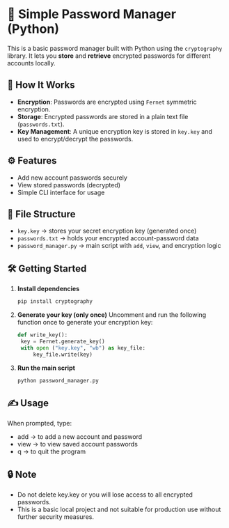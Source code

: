 # 🔐 Simple Password Manager (Python)

This is a basic password manager built with Python using the `cryptography` library. It lets you **store** and **retrieve** encrypted passwords for different accounts locally.

## 🧠 How It Works

- **Encryption**: Passwords are encrypted using `Fernet` symmetric encryption.
- **Storage**: Encrypted passwords are stored in a plain text file (`passwords.txt`).
- **Key Management**: A unique encryption key is stored in `key.key` and used to encrypt/decrypt the passwords.

## ⚙️ Features

- Add new account passwords securely
- View stored passwords (decrypted)
- Simple CLI interface for usage

## 📂 File Structure

- `key.key` → stores your secret encryption key (generated once)
- `passwords.txt` → holds your encrypted account-password data
- `password_manager.py` → main script with `add`, `view`, and encryption logic

## 🛠️ Getting Started

1. **Install dependencies**
   ```bash
   pip install cryptography
   ```
2. **Generate your key (only once)**
   Uncomment and run the following function once to generate your encryption key:
   ```python
   def write_key():
    key = Fernet.generate_key()
    with open ("key.key", "wb") as key_file:
        key_file.write(key)
   ```
3. **Run the main script**
   ```bash
   python password_manager.py
   ```

## ✍️ Usage
When prompted, type:
- add → to add a new account and password
- view → to view saved account passwords
- q → to quit the program

## 🔒 Note
- Do not delete key.key or you will lose access to all encrypted passwords.
- This is a basic local project and not suitable for production use without further security measures.


